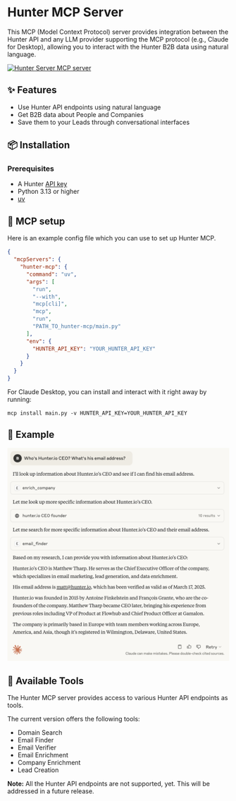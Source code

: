 # Hunter MCP Server

This MCP (Model Context Protocol) server provides integration between the Hunter API and any LLM provider supporting the MCP protocol (e.g., Claude for Desktop), allowing you to interact with the Hunter B2B data using natural language.

<a href="https://glama.ai/mcp/servers/@hunter-io/hunter-mcp">
  <img width="380" height="200" src="https://glama.ai/mcp/servers/@hunter-io/hunter-mcp/badge" alt="Hunter Server MCP server" />
</a>

## ✨ Features
- Use Hunter API endpoints using natural language
- Get B2B data about People and Companies
- Save them to your Leads through conversational interfaces

## 📦 Installation

### Prerequisites

- A Hunter [API key](https://hunter.io/api-keys)
- Python 3.13 or higher
- [uv](https://github.com/astral-sh/uv)

## 🔌 MCP setup
Here is an example config file which you can use to set up Hunter MCP.

```json
{
  "mcpServers": {
    "hunter-mcp": {
      "command": "uv",
      "args": [
        "run",
        "--with",
        "mcp[cli]",
        "mcp",
        "run",
        "PATH_TO_hunter-mcp/main.py"
      ],
      "env": {
        "HUNTER_API_KEY": "YOUR_HUNTER_API_KEY"
      }
    }
  }
}
```

For Claude Desktop, you can install and interact with it right away by running:
```
mcp install main.py -v HUNTER_API_KEY=YOUR_HUNTER_API_KEY
```

## 🔎 Example

![Hunter MCP in Claude Desktop](claude_desktop.png)

## 🚀 Available Tools

The Hunter MCP server provides access to various Hunter API endpoints as tools.

The current version offers the following tools:
- Domain Search
- Email Finder
- Email Verifier
- Email Enrichment
- Company Enrichment
- Lead Creation

**Note:** All the Hunter API endpoints are not supported, yet. This will be addressed in a future release.
